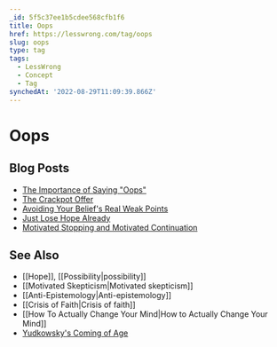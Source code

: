 ```yaml
---
_id: 5f5c37ee1b5cdee568cfb1f6
title: Oops
href: https://lesswrong.com/tag/oops
slug: oops
type: tag
tags:
  - LessWrong
  - Concept
  - Tag
synchedAt: '2022-08-29T11:09:39.866Z'
---
```


# Oops

## Blog Posts

- [The Importance of Saying "Oops"](http://lesswrong.com/lw/i9/the_importance_of_saying_oops/)
- [The Crackpot Offer](http://lesswrong.com/lw/j8/the_crackpot_offer/)
- [Avoiding Your Belief's Real Weak Points](http://lesswrong.com/lw/jy/avoiding_your_beliefs_real_weak_points/)
- [Just Lose Hope Already](http://lesswrong.com/lw/gx/just_lose_hope_already/)
- [Motivated Stopping and Motivated Continuation](http://lesswrong.com/lw/km/motivated_stopping_and_motivated_continuation/)

## See Also

- [[Hope]], [[Possibility|possibility]]
- [[Motivated Skepticism|Motivated skepticism]]
- [[Anti-Epistemology|Anti-epistemology]]
- [[Crisis of Faith|Crisis of faith]]
- [[How To Actually Change Your Mind|How to Actually Change Your Mind]]
- [Yudkowsky's Coming of Age](https://wiki.lesswrong.com/wiki/Yudkowsky's_Coming_of_Age)
